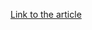 [Link to the article](https://tools.cisco.com/security/center/resources/integrity_assurance.html#7)
